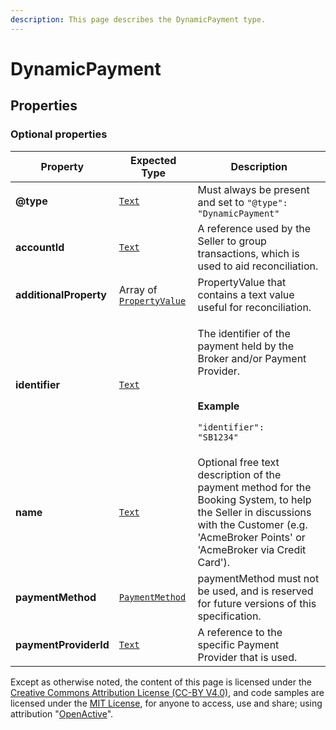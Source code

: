 ```yaml
---
description: This page describes the DynamicPayment type.
---
```


# DynamicPayment

## **Properties**

### **Optional properties**

| Property               | Expected Type                                                                              | Description                                                                                                                                                                                  |
| ---------------------- | ------------------------------------------------------------------------------------------ | -------------------------------------------------------------------------------------------------------------------------------------------------------------------------------------------- |
| **@type**              | [`Text`](https://schema.org/Text)                                                          | Must always be present and set to `"@type": "DynamicPayment"`                                                                                                                                |
| **accountId**          | [`Text`](https://schema.org/Text)                                                          | A reference used by the Seller to group transactions, which is used to aid reconciliation.                                                                                                   |
| **additionalProperty** | Array of [`PropertyValue`](https://developer.openactive.io/data-model/types/propertyvalue) | PropertyValue that contains a text value useful for reconciliation.                                                                                                                          |
| **identifier**         | [`Text`](https://schema.org/Text)                                                          | <p>The identifier of the payment held by the Broker and/or Payment Provider.</p><p><br><strong>Example</strong></p><p><code>"identifier": "SB1234"</code></p>                                |
| **name**               | [`Text`](https://schema.org/Text)                                                          | Optional free text description of the payment method for the Booking System, to help the Seller in discussions with the Customer (e.g. 'AcmeBroker Points' or 'AcmeBroker via Credit Card'). |
| **paymentMethod**      | [`PaymentMethod`](http://purl.org/goodrelations/v1#PaymentMethod)                          | paymentMethod must not be used, and is reserved for future versions of this specification.                                                                                                   |
| **paymentProviderId**  | [`Text`](https://schema.org/Text)                                                          | A reference to the specific Payment Provider that is used.                                                                                                                                   |

Except as otherwise noted, the content of this page is licensed under the [Creative Commons Attribution License (CC-BY V4.0)](https://creativecommons.org/licenses/by/4.0/), and code samples are licensed under the [MIT License](https://opensource.org/licenses/MIT), for anyone to access, use and share; using attribution "[OpenActive](https://www.openactive.io/)".
